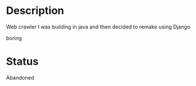 # Description

Web crawler I was building in java and then decided to remake using Django

boring

# Status

Abandoned

